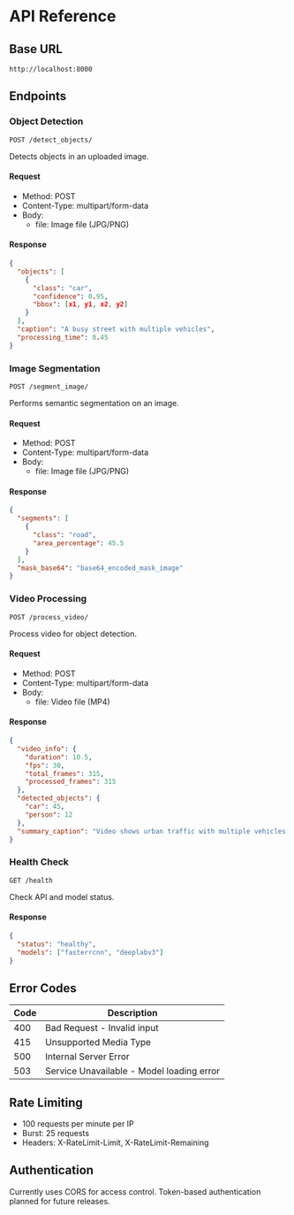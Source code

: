 # API Reference

## Base URL
```
http://localhost:8000
```

## Endpoints

### Object Detection
`POST /detect_objects/`

Detects objects in an uploaded image.

#### Request
- Method: POST
- Content-Type: multipart/form-data
- Body: 
  - file: Image file (JPG/PNG)

#### Response
```json
{
  "objects": [
    {
      "class": "car",
      "confidence": 0.95,
      "bbox": [x1, y1, x2, y2]
    }
  ],
  "caption": "A busy street with multiple vehicles",
  "processing_time": 0.45
}
```

### Image Segmentation
`POST /segment_image/`

Performs semantic segmentation on an image.

#### Request
- Method: POST
- Content-Type: multipart/form-data
- Body:
  - file: Image file (JPG/PNG)

#### Response
```json
{
  "segments": [
    {
      "class": "road",
      "area_percentage": 45.5
    }
  ],
  "mask_base64": "base64_encoded_mask_image"
}
```

### Video Processing
`POST /process_video/`

Process video for object detection.

#### Request
- Method: POST
- Content-Type: multipart/form-data
- Body:
  - file: Video file (MP4)

#### Response
```json
{
  "video_info": {
    "duration": 10.5,
    "fps": 30,
    "total_frames": 315,
    "processed_frames": 315
  },
  "detected_objects": {
    "car": 45,
    "person": 12
  },
  "summary_caption": "Video shows urban traffic with multiple vehicles and pedestrians"
}
```

### Health Check
`GET /health`

Check API and model status.

#### Response
```json
{
  "status": "healthy",
  "models": ["fasterrcnn", "deeplabv3"]
}
```

## Error Codes

| Code | Description |
|------|-------------|
| 400  | Bad Request - Invalid input |
| 415  | Unsupported Media Type |
| 500  | Internal Server Error |
| 503  | Service Unavailable - Model loading error |

## Rate Limiting

- 100 requests per minute per IP
- Burst: 25 requests
- Headers: X-RateLimit-Limit, X-RateLimit-Remaining

## Authentication

Currently uses CORS for access control. Token-based authentication planned for future releases.